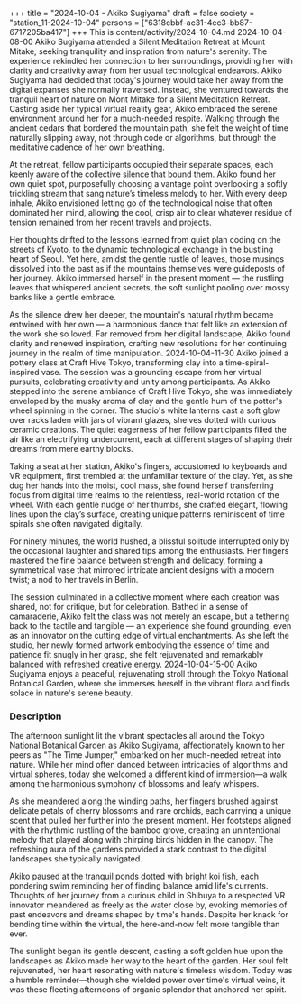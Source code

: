 +++
title = "2024-10-04 - Akiko Sugiyama"
draft = false
society = "station_11-2024-10-04"
persons = ["6318cbbf-ac31-4ec3-bb87-6717205ba417"]
+++
This is content/activity/2024-10-04.md
2024-10-04-08-00
Akiko Sugiyama attended a Silent Meditation Retreat at Mount Mitake, seeking tranquility and inspiration from nature's serenity. The experience rekindled her connection to her surroundings, providing her with clarity and creativity away from her usual technological endeavors.
Akiko Sugiyama had decided that today's journey would take her away from the digital expanses she normally traversed. Instead, she ventured towards the tranquil heart of nature on Mont Mitake for a Silent Meditation Retreat. Casting aside her typical virtual reality gear, Akiko embraced the serene environment around her for a much-needed respite. Walking through the ancient cedars that bordered the mountain path, she felt the weight of time naturally slipping away, not through code or algorithms, but through the meditative cadence of her own breathing.

At the retreat, fellow participants occupied their separate spaces, each keenly aware of the collective silence that bound them. Akiko found her own quiet spot, purposefully choosing a vantage point overlooking a softly trickling stream that sang nature’s timeless melody to her. With every deep inhale, Akiko envisioned letting go of the technological noise that often dominated her mind, allowing the cool, crisp air to clear whatever residue of tension remained from her recent travels and projects. 

Her thoughts drifted to the lessons learned from quiet plan coding on the streets of Kyoto, to the dynamic technological exchange in the bustling heart of Seoul. Yet here, amidst the gentle rustle of leaves, those musings dissolved into the past as if the mountains themselves were guideposts of her journey. Akiko immersed herself in the present moment — the rustling leaves that whispered ancient secrets, the soft sunlight pooling over mossy banks like a gentle embrace. 

As the silence drew her deeper, the mountain's natural rhythm became entwined with her own — a harmonious dance that felt like an extension of the work she so loved. Far removed from her digital landscape, Akiko found clarity and renewed inspiration, crafting new resolutions for her continuing journey in the realm of time manipulation.
2024-10-04-11-30
Akiko joined a pottery class at Craft Hive Tokyo, transforming clay into a time-spiral-inspired vase. The session was a grounding escape from her virtual pursuits, celebrating creativity and unity among participants.
As Akiko stepped into the serene ambiance of Craft Hive Tokyo, she was immediately enveloped by the musky aroma of clay and the gentle hum of the potter's wheel spinning in the corner. The studio's white lanterns cast a soft glow over racks laden with jars of vibrant glazes, shelves dotted with curious ceramic creations. The quiet eagerness of her fellow participants filled the air like an electrifying undercurrent, each at different stages of shaping their dreams from mere earthy blocks.

Taking a seat at her station, Akiko's fingers, accustomed to keyboards and VR equipment, first trembled at the unfamiliar texture of the clay. Yet, as she dug her hands into the moist, cool mass, she found herself transferring focus from digital time realms to the relentless, real-world rotation of the wheel. With each gentle nudge of her thumbs, she crafted elegant, flowing lines upon the clay’s surface, creating unique patterns reminiscent of time spirals she often navigated digitally.

For ninety minutes, the world hushed, a blissful solitude interrupted only by the occasional laughter and shared tips among the enthusiasts. Her fingers mastered the fine balance between strength and delicacy, forming a symmetrical vase that mirrored intricate ancient designs with a modern twist; a nod to her travels in Berlin.

The session culminated in a collective moment where each creation was shared, not for critique, but for celebration. Bathed in a sense of camaraderie, Akiko felt the class was not merely an escape, but a tethering back to the tactile and tangible — an experience she found grounding, even as an innovator on the cutting edge of virtual enchantments. As she left the studio, her newly formed artwork embodying the essence of time and patience fit snugly in her grasp, she felt rejuvenated and remarkably balanced with refreshed creative energy.
2024-10-04-15-00
Akiko Sugiyama enjoys a peaceful, rejuvenating stroll through the Tokyo National Botanical Garden, where she immerses herself in the vibrant flora and finds solace in nature's serene beauty.
### Description

The afternoon sunlight lit the vibrant spectacles all around the Tokyo National Botanical Garden as Akiko Sugiyama, affectionately known to her peers as "The Time Jumper," embarked on her much-needed retreat into nature. While her mind often danced between intricacies of algorithms and virtual spheres, today she welcomed a different kind of immersion—a walk among the harmonious symphony of blossoms and leafy whispers.

As she meandered along the winding paths, her fingers brushed against delicate petals of cherry blossoms and rare orchids, each carrying a unique scent that pulled her further into the present moment. Her footsteps aligned with the rhythmic rustling of the bamboo grove, creating an unintentional melody that played along with chirping birds hidden in the canopy. The refreshing aura of the gardens provided a stark contrast to the digital landscapes she typically navigated.

Akiko paused at the tranquil ponds dotted with bright koi fish, each pondering swim reminding her of finding balance amid life's currents. Thoughts of her journey from a curious child in Shibuya to a respected VR innovator meandered as freely as the water close by, evoking memories of past endeavors and dreams shaped by time's hands. Despite her knack for bending time within the virtual, the here-and-now felt more tangible than ever.

The sunlight began its gentle descent, casting a soft golden hue upon the landscapes as Akiko made her way to the heart of the garden. Her soul felt rejuvenated, her heart resonating with nature's timeless wisdom. Today was a humble reminder—though she wielded power over time's virtual veins, it was these fleeting afternoons of organic splendor that anchored her spirit.
